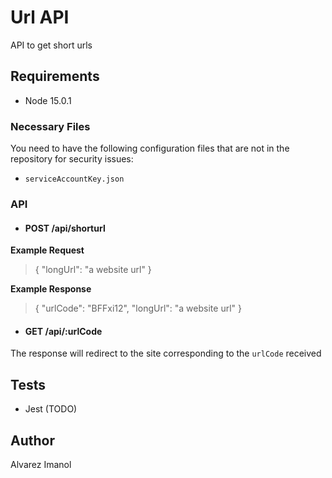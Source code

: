 # Url API
API to get short urls

## Requirements
 - Node 15.0.1
 
### Necessary Files
You need to have the following configuration files that are not in the repository for security issues:

- `serviceAccountKey.json`
 
### API

- #### POST /api/shorturl
 **Example Request**
> {
>   "longUrl": "a website url"
> }

**Example Response**
> {
>   "urlCode": "BFFxi12",
>    "longUrl": "a website url"
> }


- #### GET /api/:urlCode
The response will redirect to the site corresponding to the `urlCode` received


## Tests
 - Jest (TODO)
 
 ## Author
 Alvarez Imanol
